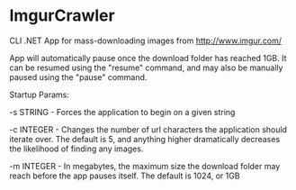 # ImgurCrawler

CLI .NET App for mass-downloading images from http://www.imgur.com/

App will automatically pause once the download folder has reached 1GB. It can be resumed using the "resume" command, and may also be manually paused using the "pause" command.

Startup Params:

-s STRING - Forces the application to begin on a given string

-c INTEGER - Changes the number of url characters the application should iterate over. The default is 5, and anything higher dramatically decreases the likelihood of finding any images.

-m INTEGER - In megabytes, the maximum size the download folder may reach before the app pauses itself. The default is 1024, or 1GB